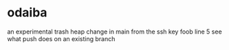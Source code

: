# odaiba
an experimental trash heap
change in main
from the ssh key
foob line 5
see what push does on an existing branch
